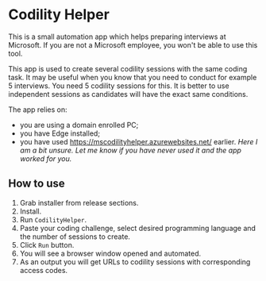 # Codility Helper

This is a small automation app which helps preparing interviews at Microsoft. If you are not a Microsoft employee, you won't be able to use this tool.

This app is used to create several codility sessions with the same coding task. It may be useful when you know that you need to conduct for example 5 interviews. You need 5 codility sessions for this. It is better to use independent sessions as candidates will have the exact same conditions.

The app relies on:
* you are using a domain enrolled PC;
* you have Edge installed;
* you have used https://mscodilityhelper.azurewebsites.net/ earlier. *Here I am a bit unsure. Let me know if you have never used it and the app worked for you.*

## How to use

1. Grab installer from release sections.
2. Install.
3. Run `CodilityHelper`.
4. Paste your coding challenge, select desired programming language and the number of sessions to create.
5. Click `Run` button.
6. You will see a browser window opened and automated.
7. As an output you will get URLs to codility sessions with corresponding access codes.